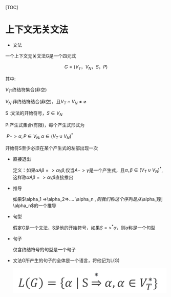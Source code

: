 [TOC]



# 上下文无关文法

* 文法

一个上下文无关文法G是一个四元式

$$G=(V_T，V_N，S，P)$$

其中:

$V_T$:终结符集合(非空)

$V_N$:非终结符结合(非空)，且$V_T \cap V_N \neq \varnothing$

S :文法的开始符号，$S \in V_N$

P:产生式集合(有限)，每个产生式形式为

​	$P -> \alpha , P \in V_N, \alpha \in (V_T \cup V_N)^*$

开始符S至少必须在某个产生式的左部出现一次



* 直接退出

  定义：如果$\alpha A \beta => \alpha \gamma \beta$,仅当$A->\gamma$是一个产生式，且$\alpha, \beta \in (V_T \cup V_N)^*$,这样称$\alpha A \beta => \alpha \gamma \beta$直接推出



* 推导

  如果$\alpha_1 =>\alpha_2=>…. \alpha_n $,则我们称这个序列是从$\alpha_1到\alpha_n$的一个推导

* 句型

  假定G是一个文法，S是他的开始符号，如果$S=>^*\alpha$，则$\alpha$称是一个句型

* 句子

  仅含终结符号的句型是一个句子

* 文法G所产生的句子的全体是一个语言，将他记为L(G)

  ![image-20190421184040705](../images/compileStud/62.png)




